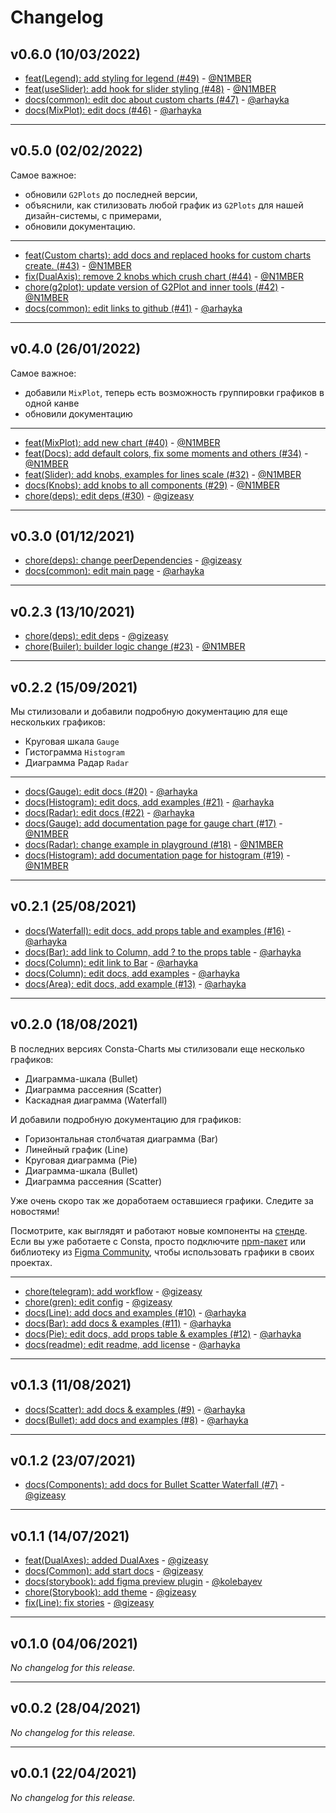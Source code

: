 # Changelog

## v0.6.0 (10/03/2022)
- [feat(Legend): add styling for legend (#49)](https://github.com/consta-design-system/charts/commit/8f521b1ea7c09b97cb4b53b8fa4165ed0693cd49) - [@N1MBER](https://github.com/N1MBER)
- [feat(useSlider): add hook for slider styling (#48)](https://github.com/consta-design-system/charts/commit/cf3e4c187a83e741b48b414819c74c12e80e6a91) - [@N1MBER](https://github.com/N1MBER)
- [docs(common): edit doc about custom charts (#47)](https://github.com/consta-design-system/charts/commit/10ed0fa91560bd3a4c417b1c42ba0be0d2a29788) - [@arhayka](https://github.com/arhayka)
- [docs(MixPlot): edit docs (#46)](https://github.com/consta-design-system/charts/commit/bec2eb84108a523aef436d8ed13c1f54b2d9d27f) - [@arhayka](https://github.com/arhayka)

--------------------

## v0.5.0 (02/02/2022)
Самое важное:
- обновили `G2Plots` до последней версии, 
- объяснили, как стилизовать любой график из `G2Plots` для  нашей дизайн-системы, с примерами,
- обновили документацию.

---

- [feat(Custom charts): add docs and replaced hooks for custom charts create. (#43)](https://github.com/consta-design-system/charts/commit/19789b7b8ca47dd5f4051e789ad42db37a37aa88) - [@N1MBER](https://github.com/N1MBER)
- [fix(DualAxis): remove 2 knobs which crush chart (#44)](https://github.com/consta-design-system/charts/commit/955257d087667f26433230625d42ecf6772098df) - [@N1MBER](https://github.com/N1MBER)
- [chore(g2plot): update version of G2Plot and inner tools (#42)](https://github.com/consta-design-system/charts/commit/07c56005493524fca6aeb9d79abd5711ee2f9923) - [@N1MBER](https://github.com/N1MBER)
- [docs(common): edit links to github (#41)](https://github.com/consta-design-system/charts/commit/9bcd288d21df04e9d208374619ca32c2b732be39) - [@arhayka](https://github.com/arhayka)

--------------------

## v0.4.0 (26/01/2022)
Самое важное:
- добавили `MixPlot`, теперь есть возможность группировки графиков в одной канве
- обновили документацию
---
- [feat(MixPlot): add new chart (#40)](https://github.com/consta-design-system/charts/commit/f6d33ac10083b2f51b19f0b17668ea4bad9e9c36) - [@N1MBER](https://github.com/N1MBER)
- [feat(Docs): add default colors, fix some moments and others (#34)](https://github.com/consta-design-system/charts/commit/4615c1b93453721168aaba9e374e40142ddad78f) - [@N1MBER](https://github.com/N1MBER)
- [feat(Slider): add knobs, examples for lines scale (#32)](https://github.com/consta-design-system/charts/commit/5bd32b55cbfda0d3e5ad5e37bd3956dc0cbb75cc) - [@N1MBER](https://github.com/N1MBER)
- [docs(Knobs): add knobs to all components (#29)](https://github.com/consta-design-system/charts/commit/452e7d1301384ab7e6c8b254e3fd5b1324536f3c) - [@N1MBER](https://github.com/N1MBER)
- [chore(deps): edit deps (#30)](https://github.com/consta-design-system/charts/commit/1dc081469c74f3ce14101b4a375417c982cb165b) - [@gizeasy](https://github.com/gizeasy)

--------------------

## v0.3.0 (01/12/2021)
- [chore(deps): change peerDependencies](https://github.com/gazprom-neft/consta-charts/commit/5f5015d828da4803ecba51bf7ddad7adb256ac63) - [@gizeasy](https://github.com/gizeasy)
- [docs(common): edit main page](https://github.com/gazprom-neft/consta-charts/commit/8a54c044f0813192bf2e25fcdc528d57559c3ab3) - [@arhayka](https://github.com/arhayka)

--------------------

## v0.2.3 (13/10/2021)
- [chore(deps): edit deps](https://github.com/gazprom-neft/consta-charts/commit/f98fd77e0e81095a2077891e853a6fdeb0d86d30) - [@gizeasy](https://github.com/gizeasy)
- [chore(Builer): builder logic change (#23)](https://github.com/gazprom-neft/consta-charts/commit/7aa8de5e2ea762da9240995343047dbf893d948d) - [@N1MBER](https://github.com/N1MBER)

--------------------

## v0.2.2 (15/09/2021)
Мы стилизовали и добавили подробную документацию для еще нескольких графиков:
- Круговая шкала `Gauge`
- Гистограмма `Histogram`
- Диаграмма Радар `Radar`

---

- [docs(Gauge): edit docs (#20)](https://github.com/gazprom-neft/consta-charts/commit/6dc69685911d57f8a8adb29fd4f2593f98e94769) - [@arhayka](https://github.com/arhayka)
- [docs(Histogram): edit docs, add examples (#21)](https://github.com/gazprom-neft/consta-charts/commit/53a92438c70b67fb4a558ab1a1e629ebacea4c94) - [@arhayka](https://github.com/arhayka)
- [docs(Radar): edit docs (#22)](https://github.com/gazprom-neft/consta-charts/commit/ccd7e3db110e2a16f51a47abab4dd673135e247d) - [@arhayka](https://github.com/arhayka)
- [docs(Gauge): add documentation page for gauge chart (#17)](https://github.com/gazprom-neft/consta-charts/commit/6630f0c7268e3ed95cdafadef72d71b5fbfd1492) - [@N1MBER](https://github.com/N1MBER)
- [docs(Radar): change example in playground (#18)](https://github.com/gazprom-neft/consta-charts/commit/a9d58e39fec330539a30f88bacc0949aebf139ef) - [@N1MBER](https://github.com/N1MBER)
- [docs(Histogram): add documentation page for histogram (#19)](https://github.com/gazprom-neft/consta-charts/commit/f7a3b3f58753b6e67a3daf5addb0be8f5e077afb) - [@N1MBER](https://github.com/N1MBER)

--------------------

## v0.2.1 (25/08/2021)
- [docs(Waterfall): edit docs, add props table and examples (#16)](https://github.com/gazprom-neft/consta-charts/commit/ad446f26e6db5590aab05e188f75f353017b06ad) - [@arhayka](https://github.com/arhayka)
- [docs(Bar): add link to Column, add ? to the props table](https://github.com/gazprom-neft/consta-charts/commit/46cbbfb526293650f643714f42df62334080d40c) - [@arhayka](https://github.com/arhayka)
- [docs(Column): edit link to Bar](https://github.com/gazprom-neft/consta-charts/commit/853e03361ffefd7c7442bf160bae21ee565f12b9) - [@arhayka](https://github.com/arhayka)
- [docs(Column): edit docs, add examples](https://github.com/gazprom-neft/consta-charts/commit/738763bbe0ea60618ad229d5fb2544bf3fe5d913) - [@arhayka](https://github.com/arhayka)
- [docs(Area): edit docs, add example (#13)](https://github.com/gazprom-neft/consta-charts/commit/d2fb421c46ced95c23a28867f2a2f82e07b15ed6) - [@arhayka](https://github.com/arhayka)

--------------------

## v0.2.0 (18/08/2021)
В последних версиях Consta-Charts мы стилизовали еще несколько графиков:
- Диаграмма-шкала (Bullet)
- Диаграмма рассеяния (Scatter)
- Каскадная диаграмма (Waterfall)

И добавили подробную документацию для графиков:
- Горизонтальная столбчатая диаграмма (Bar)
- Линейный график (Line)
- Круговая диаграмма (Pie)
- Диаграмма-шкала (Bullet)
- Диаграмма рассеяния (Scatter)

Уже очень скоро так же доработаем оставшиеся графики. Следите за новостями!

Посмотрите, как выглядят и работают новые компоненты на [стенде](http://charts.consta.design/?path=/story/components-bar--playground).
Если вы уже работаете с Consta, просто подключите [npm-пакет](https://github.com/gazprom-neft/consta-charts) или библиотеку из  [Figma Community](https://www.figma.com/community/file/982611119114314434), чтобы использовать графики в своих проектах.

---

- [chore(telegram): add workflow](https://github.com/gazprom-neft/consta-charts/commit/5e4ffcc3cfb26338539801436cfe970508443aa6) - [@gizeasy](https://github.com/gizeasy)
- [chore(gren): edit config](https://github.com/gazprom-neft/consta-charts/commit/e26c1aab11b3bd8748e15b7db3ba8e0c6eeb7b4e) - [@gizeasy](https://github.com/gizeasy)
- [docs(Line): add docs and examples (#10)](https://github.com/gazprom-neft/consta-charts/commit/deec77ba1c858264b8343e3233442b7ea1db6698) - [@arhayka](https://github.com/arhayka)
- [docs(Bar): add docs & examples (#11)](https://github.com/gazprom-neft/consta-charts/commit/bf0fd79db1a58c473823c0a6f4de61dee935ea48) - [@arhayka](https://github.com/arhayka)
- [docs(Pie): edit docs, add props table & examples (#12)](https://github.com/gazprom-neft/consta-charts/commit/54ceef8d39c8ea731b8361938cfed3e44632b5b3) - [@arhayka](https://github.com/arhayka)
- [docs(readme): edit readme, add license](https://github.com/gazprom-neft/consta-charts/commit/7ade6a64bcdb04a60138d27e740d4bddbfae571e) - [@arhayka](https://github.com/arhayka)

--------------------

## v0.1.3 (11/08/2021)
- [docs(Scatter): add docs & examples (#9)](https://github.com/gazprom-neft/consta-charts/commit/8e5210f62b709930dc3d77319eaa08d19d0f73aa) - [@arhayka](https://github.com/arhayka)
- [docs(Bullet): add docs and examples (#8)](https://github.com/gazprom-neft/consta-charts/commit/92664d5414fba1fdc1cf2cae7fdeaf03ff048ff9) - [@arhayka](https://github.com/arhayka)

--------------------

## v0.1.2 (23/07/2021)
- [docs(Components): add docs for Bullet Scatter Waterfall (#7)](https://github.com/gazprom-neft/consta-charts/commit/abf4a21c5ea43153c28369a400614c2a299072e7) - [@gizeasy](https://github.com/gizeasy)

--------------------

## v0.1.1 (14/07/2021)
- [feat(DualAxes): added DualAxes](https://github.com/gazprom-neft/consta-charts/commit/30e60497ff6e02bd24f100eef2f575957414c30e) - [@gizeasy](https://github.com/gizeasy)
- [docs(Common): add start docs](https://github.com/gazprom-neft/consta-charts/commit/880975f014edaf1eb172da267a19c996c222cde0) - [@gizeasy](https://github.com/gizeasy)
- [docs(storybook): add figma preview plugin](https://github.com/gazprom-neft/consta-charts/commit/8e00ef8ab7441aaf5ccc7512cc1954d5bcabe176) - [@kolebayev](https://github.com/kolebayev)
- [chore(Storybook): add theme](https://github.com/gazprom-neft/consta-charts/commit/09860fb823f85617584d411fb752595de3bb63bd) - [@gizeasy](https://github.com/gizeasy)
- [fix(Line): fix stories](https://github.com/gazprom-neft/consta-charts/commit/a23d8b406f5001a1dbd972c85d1683779d134bf6) - [@gizeasy](https://github.com/gizeasy)

--------------------

## v0.1.0 (04/06/2021)
*No changelog for this release.*

--------------------

## v0.0.2 (28/04/2021)
*No changelog for this release.*

--------------------

## v0.0.1 (22/04/2021)
*No changelog for this release.*
